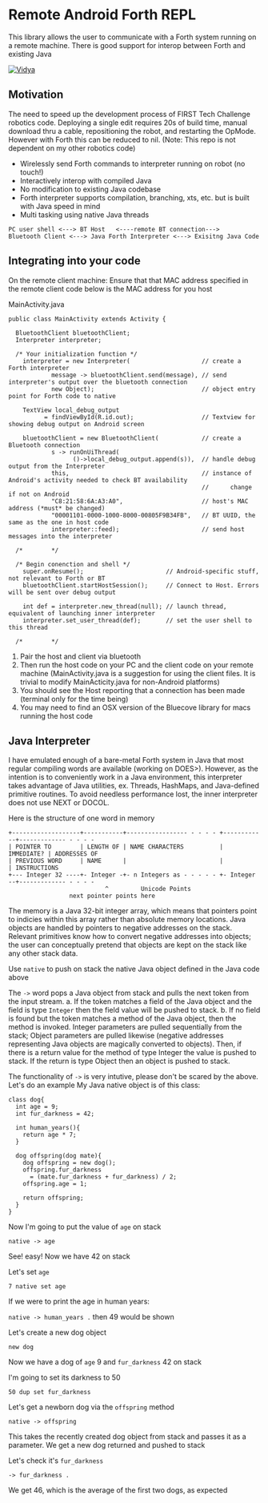 # Remote Android Forth REPL 

This library allows the user to communicate with a Forth system running on a remote machine. There is good support for interop between Forth and existing Java

[![Vidya](http://img.youtube.com/vi/o8DEKkxpQ-8/0.jpg)](http://www.youtube.com/watch?v=o8DEKkxpQ-8 "Video Title")

## Motivation

The need to speed up the development process of FIRST Tech Challenge robotics code. Deploying a single edit requires 20s of build time, manual download thru a cable, repositioning the robot, and restarting the OpMode. However with Forth this can be reduced to nil. (Note: This repo is not dependent on my other robotics code)

- Wirelessly send Forth commands to interpreter running on robot (no touch!)
- Interactively interop with compiled Java
- No modification to existing Java codebase
- Forth interpreter supports compilation, branching, xts, etc. but is built with Java speed in mind
- Multi tasking using native Java threads

```
PC user shell <---> BT Host   <----remote BT connection--->   Bluetooth Client <---> Java Forth Interpreter <---> Exisitng Java Code
```

## Integrating into your code

On the remote client machine:
Ensure that that MAC address specified in the remote client code below is the MAC address for you host

MainActivity.java
```
public class MainActivity extends Activity {

  BluetoothClient bluetoothClient;
  Interpreter interpreter;

  /* Your initialization function */
    interpreter = new Interpreter(                    // create a Forth interpreter
            message -> bluetoothClient.send(message), // send interpreter's output over the bluetooth connection
            new Object);                              // object entry point for Forth code to native

    TextView local_debug_output
          = findViewById(R.id.out);                   // Textview for showing debug output on Android screen

    bluetoothClient = new BluetoothClient(            // create a Bluetooth connection
            s -> runOnUiThread(
                  ()->local_debug_output.append(s)),  // handle debug output from the Interpreter
            this,                                     // instance of Android's activity needed to check BT availability
                                                      //      change if not on Android
            "C8:21:58:6A:A3:A0",                      // host's MAC address (*must* be changed)
            "00001101-0000-1000-8000-00805F9B34FB",   // BT UUID, the same as the one in host code
            interpreter::feed);                       // send host messages into the interpreter
            
  /*        */

  /* Begin conenction and shell */
    super.onResume();                       // Android-specific stuff, not relevant to Forth or BT
    bluetoothClient.startHostSession();     // Connect to Host. Errors will be sent over debug output

    int def = interpreter.new_thread(null); // launch thread, equivalent of launching inner interpreter
    interpreter.set_user_thread(def);       // set the user shell to this thread
    
  /*        */
```

1. Pair the host and client via bluetooth
2. Then run the host code on your PC and the client code on your remote machine (MainActivity.java is a suggestion for using the client files. It is trivial to modify MainActicity.java for non-Android platforms)
3. You should see the Host reporting that a connection has been made (terminal only for the time being)
5. You may need to find an OSX version of the Bluecove library for macs running the host code

## Java Interpreter
I have emulated enough of a bare-metal Forth system in Java that most regular compiling words are available (working on DOES>). However, as the intention is to conveniently work in a Java environment, this interpreter takes advantage of Java utilities, ex. Threads, HashMaps, and Java-defined primitive routines. To avoid needless performance lost, the inner interpreter does not use NEXT or DOCOL.

Here is the structure of one word in memory

    +-------------------+-----------+----------------- - - - - +------------+------------- - - - -
    | POINTER TO        | LENGTH OF | NAME CHARACTERS          | IMMEDIATE? | ADDRESSES OF 
    | PREVIOUS WORD	    | NAME      |     	                   |            | INSTRUCTIONS
    +--- Integer 32 ----+- Integer -+- n Integers as - - - - - +- Integer --+------------- - - - -
                               ^         Unicode Points
                     next pointer points here

The memory is a Java 32-bit integer array, which means that pointers point to indicies within this array rather than absolute memory locations. 
Java objects are handled by pointers to negative addresses on the stack. Relevant primitives know how to convert negative addresses into objects; the user can conceptually pretend that objects are kept on the stack like any other stack data.

Use `native` to push on stack the native Java object defined in the Java code above

The `->` word pops a Java object from stack and pulls the next token from the input stream. 
a. If the token matches a field of the Java object and the field is type `Integer` then the field value will be pushed to stack. 
b. If no field is found but the token matches a method of the Java object, then the method is invoked. Integer parameters are pulled sequentially from the stack; Object parameters are pulled likewise (negative addresses representing Java objects are magically converted to objects). Then, if there is a return value for the method of type Integer the value is pushed to stack. If the return is type Object then an object is pushed to stack.

The functionality of `->` is very intutive, please don't be scared by the above. Let's do an example
My Java native object is of this class:
```
class dog{
  int age = 9;
  int fur_darkness = 42;
  
  int human_years(){
    return age * 7;
  }
  
  dog offspring(dog mate){
    dog offspring = new dog();
    offspring.fur_darkness
      = (mate.fur_darkness + fur_darkness) / 2;
    offspring.age = 1;
    
    return offspring;
  }
}
```
Now I'm going to put the value of `age` on stack

`native -> age`


See! easy! Now we have 42 on stack


Let's set `age`

`7 native set age`


If we were to print the age in human years:

`native -> human_years .` then 49 would be shown


Let's create a new dog object

`new dog`


Now we have a dog of `age` 9 and `fur_darkness` 42 on stack

I'm going to set its darkness to 50

`50 dup set fur_darkness`


Let's get a newborn dog via the `offspring` method

`native -> offspring`

This takes the recently created dog object from stack and passes it as a parameter. We get a new dog returned and pushed to stack


Let's check it's `fur_darkness`

`-> fur_darkness .`

We get 46, which is the average of the first two dogs, as expected
